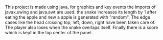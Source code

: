 This project is made using java, for graphics and key events the imports of javax.swing and java.awt are used. the snake increases its length by 1 after eating the apple and new a apple is generated with "random". The edge cases like the head crossing top, left, down, right have been taken care of. The player also loses when the snake overlaps itself. Finally there is a score which is kept in the top center of the panel.
